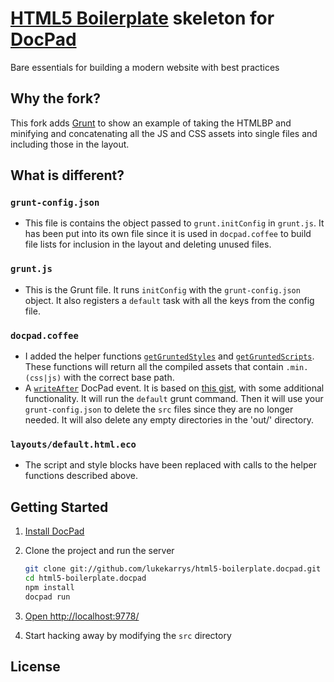 # [HTML5 Boilerplate](http://html5boilerplate.com/) skeleton for [DocPad](https://github.com/bevry/docpad)
Bare essentials for building a modern website with best practices

## Why the fork?
This fork adds [Grunt](http://gruntjs.com/) to show an example of taking the HTMLBP and minifying and concatenating all the JS and CSS assets into single files and including those in the layout.

## What is different?

### `grunt-config.json`
- This file is contains the object passed to `grunt.initConfig` in `grunt.js`. It has been put into its own file since it is used in `docpad.coffee` to build file lists for inclusion in the layout and deleting unused files.

### `grunt.js`
- This is the Grunt file. It runs `initConfig` with the `grunt-config.json` object. It also registers a `default` task with all the keys from the config file.

### `docpad.coffee`
- I added the helper functions [`getGruntedStyles`]() and [`getGruntedScripts`](). These functions will return all the compiled assets that contain `.min.(css|js)` with the correct base path.
- A [`writeAfter`]() DocPad event. It is based on [this gist](https://gist.github.com/3898915), with some additional functionality. It will run the `default` grunt command. Then it will use your `grunt-config.json` to delete the `src` files since they are no longer needed. It will also delete any empty directories in the 'out/' directory.

### `layouts/default.html.eco`
- The script and style blocks have been replaced with calls to the helper functions described above.


## Getting Started

1. [Install DocPad](https://github.com/bevry/docpad)

1. Clone the project and run the server

	``` bash
	git clone git://github.com/lukekarrys/html5-boilerplate.docpad.git
	cd html5-boilerplate.docpad
	npm install
	docpad run
	```

1. [Open http://localhost:9778/](http://localhost:9778/)

1. Start hacking away by modifying the `src` directory


## License

